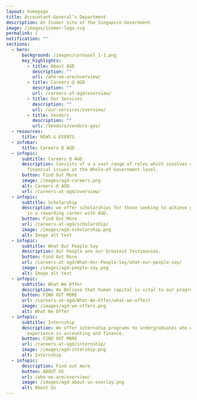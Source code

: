 ```yaml
---
layout: homepage
title: Accountant-General’s Department
description: An Isomer site of the Singapore Government
image: /images/isomer-logo.svg
permalink: /
notification: ""
sections:
  - hero:
      background: /images/carousel_1-1.png
      key_highlights:
        - title: About AGD
          description: ""
          url: /who-we-are/overview/
        - title: Careers @ AGD
          description: ""
          url: /careers-at-agd/overview/
        - title: Our Services
          description: ""
          url: /our-services/overview/
        - title: Vendors
          description: ""
          url: /Vendors/vendors-gov/
  - resources:
      title: NEWS & EVENTS
  - infobar:
      title: Careers @ AGD
  - infopic:
      subtitle: Careers @ AGD
      description: Consists of a a vast range of roles which involves examining
        financial issues at the Whole-of-Government level.
      button: Find Out More
      image: /images/agd-careers.png
      alt: Careers @ AGD
      url: /careers-at-agd/overview/
  - infopic:
      subtitle: Scholarship
      description: we offer scholarships for those seeking to achieve greater heights
        in a rewarding career with AGD.
      button: Find Out More
      url: /careers-at-agd/scholarship/
      image: /images/agd-scholarship.png
      alt: Image alt text
  - infopic:
      subtitle: What Our People Say
      description: Our People are our Greatest Testimonies.
      button: Find Out More
      url: /careers-at-agd/What-Our-People-Say/what-our-people-say/
      image: /images/agd-people-say.png
      alt: Image alt text
  - infopic:
      subtitle: What We Offer
      description: We Believe that human capital is vital to our progress.
      button: FIND OUT MORE
      url: /careers-at-agd/What-We-Offer/what-we-offer/
      image: /images/agd-we-offers.png
      alt: What We Offer
  - infopic:
      subtitle: Internship
      description: We offer internship programs to undergraduates who wish to gain
        experience in accounting and finance.
      button: FIND OUT MORE
      url: /careers-at-agd/internship/
      image: /images/agd-intership.png
      alt: Internship
  - infopic:
      description: Find out more
      button: ABOUT US
      url: /who-we-are/overview/
      image: /images/agd-about-us-overlay.png
      alt: About Us
---
```

